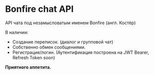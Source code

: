 # Bonfire chat API

API чата под незамысловатым именем Bonfire (англ. Костёр)

В наличии:
 * Создание переписок. (диалог и групповой чат)
 * Собственно обмен сообщениями.
 * Регистрация/логин. (Аутентификация построена на JWT Bearer, Refresh Token soon)

 **Приятного аппетита.**
